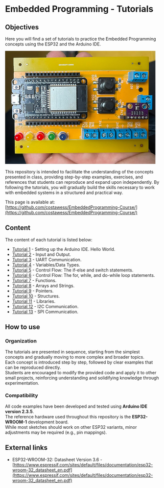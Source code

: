 # Embedded Programming - Tutorials

## Objectives

Here you will find a set of tutorials to practice the Embedded Programming concepts using the ESP32 and the Arduino IDE.

![pcb used in the practicals.](pcb.png)

This repository is intended to facilitate the understanding of the concepts presented in class, providing step-by-step examples, exercises, and references that students can reproduce and expand upon independently. By following the tutorials, you will gradually build the skills necessary to work with embedded systems in a structured and practical way.

This page is available at: [https://github.com/costawess/EmbeddedProgramming-Course/](https://github.com/costawess/EmbeddedProgramming-Course/)


## Content

The content of each tutorial is listed below:

- [Tutorial 1](/tutorials/tutorial1/ReadMe.md) - Setting up the Arduino IDE. Hello World.
- [Tutorial 2](/tutorials/tutorial2/ReadMe.md) - Input and Output.
- [Tutorial 3](/tutorials/tutorial3/ReadMe.md) - UART Communication.
- [Tutorial 4](/tutorials/tutorial4/ReadMe.md) - Variables/Data Types.
- [Tutorial 5](/tutorials/tutorial5/ReadMe.md) - Control Flow: The if-else and switch statements.
- [Tutorial 6](/tutorials/tutorial6/ReadMe.md) - Control Flow: The for, while, and do-while loop statements.
- [Tutorial 7](/tutorials/tutorial7/ReadMe.md) - Functions.
- [Tutorial 8](/tutorials/tutorial8/ReadMe.md) - Arrays and Strings.
- [Tutorial 9](/tutorials/tutorial9/ReadMe.md) - Pointers.
- [Tutorial 10](/tutorials/tutorial10/ReadMe.md) - Structures.
- [Tutorial 11](/tutorials/tutorial11/ReadMe.md) - Libraries.
- [Tutorial 12](/tutorials/tutorial12/ReadMe.md) - I2C Communication.
- [Tutorial 13](/tutorials/tutorial13/ReadMe.md) - SPI Communication.

## How to use

### Organization
The tutorials are presented in sequence, starting from the simplest concepts and gradually moving to more complex and broader topics.  
Each concept is introduced step by step, followed by clear examples that can be reproduced directly.  
Students are encouraged to modify the provided code and apply it to other small projects, reinforcing understanding and solidifying knowledge through experimentation.

### Compatibility
All code examples have been developed and tested using **Arduino IDE version 2.3.5**.  
The reference hardware used throughout this repository is the **ESP32-WROOM-1** development board.  
While most sketches should work on other ESP32 variants, minor adjustments may be required (e.g., pin mappings).

<!-- ## License
==to be included== -->

## External links

- ESP32-WROOM-32: Datasheet Version 3.6 - [https://www.espressif.com/sites/default/files/documentation/esp32-wroom-32_datasheet_en.pdf](https://www.espressif.com/sites/default/files/documentation/esp32-wroom-32_datasheet_en.pdf)
